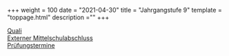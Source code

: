 +++
weight = 100
date = "2021-04-30"
title = "Jahrgangstufe 9"
template = "toppage.html"
description =""
+++

[Quali](/schullebenseiten/quali)  
[Externer Mittelschulabschluss](/schullebenseiten/externer-mittelschulabschluss)  
[Prüfungstermine](/schullebenseiten/prufungstermine/#quali)   